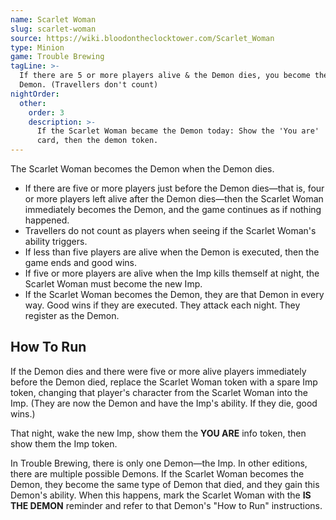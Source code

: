 ```yaml
---
name: Scarlet Woman
slug: scarlet-woman
source: https://wiki.bloodontheclocktower.com/Scarlet_Woman
type: Minion
game: Trouble Brewing
tagLine: >-
  If there are 5 or more players alive & the Demon dies, you become the
  Demon. (Travellers don't count)
nightOrder:
  other:
    order: 3
    description: >-
      If the Scarlet Woman became the Demon today: Show the 'You are'
      card, then the demon token.
---
```


The Scarlet Woman becomes the Demon when the Demon dies.

- If there are five or more players just before the Demon dies—that is,
  four or more players left alive after the Demon dies—then the Scarlet
  Woman immediately becomes the Demon, and the game continues as if
  nothing happened.
- Travellers do not count as players when seeing if the Scarlet Woman's
  ability triggers.
- If less than five players are alive when the Demon is executed, then
  the game ends and good wins.
- If five or more players are alive when the Imp kills themself at
  night, the Scarlet Woman must become the new Imp.
- If the Scarlet Woman becomes the Demon, they are that Demon in every
  way. Good wins if they are executed. They attack each night. They
  register as the Demon.

## How To Run

If the Demon dies and there were five or more alive players immediately
before the Demon died, replace the Scarlet Woman token with a spare Imp
token, changing that player's character from the Scarlet Woman into the
Imp. (They are now the Demon and have the Imp's ability. If they die,
good wins.)

That night, wake the new Imp, show them the **YOU ARE** info token, then
show them the Imp token.

In Trouble Brewing, there is only one Demon—the Imp. In other editions,
there are multiple possible Demons. If the Scarlet Woman becomes the
Demon, they become the same type of Demon that died, and they gain this
Demon's ability. When this happens, mark the Scarlet Woman with the **IS
THE DEMON** reminder and refer to that Demon's "How to Run"
instructions.
